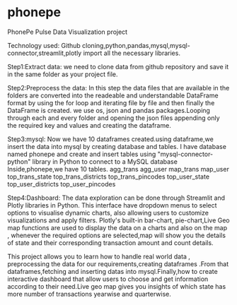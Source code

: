 # phonepe
PhonePe Pulse Data Visualization project

Technology used:
Github cloning,python,pandas,mysql,mysql-connector,streamlit,plotly
import all the necessary libraries.

Step1:Extract data:
        we need to clone data from github repository and save it in the same folder as your project file.

Step2:Preprocess the data:
        In this step the data files that are available in the folders are converted into the readeable and understandable DataFrame format by using the for loop and iterating file by file and then finally the DataFrame is created. we use os, json and pandas packages.Looping through each and every folder and opening the json files appending only the required key and values and creating the dataframe.

Step3:mysql:
        Now we have 10 dataframes created.using dataframe,we insert the data into mysql by creating database and tables.
        I have database named phonepe and create and insert tables
        using "mysql-connector-python" library in Python to connect to a MySQL database 
        Inside,phonepe,we have 10 tables.
                    agg_trans
                    agg_user
                    map_trans
                    map_user
                    top_trans_state
                    top_trans_districts
                    top_trans_pincodes
                    top_user_state
                    top_user_districts
                    top_user_pincodes

Step4:Dashboard:
The data exploration can be done through Streamlit and Plotly libraries in Python. This interface have dropdown menus to select options to visualise dynamic charts, also allowing users to customize visualizations and apply filters. Plotly's built-in bar-chart, pie-chart,Live Geo map functions are used to display the data on a charts and also on the map ,
whenever the required options are selected,map will show you the details of state and their corresponding transaction amount and count details.

This project allows you to learn how to handle real world data , preprocessing the data for our requirements,creating dataframes .From that dataframes,fetching and inserting datas into mysql.Finally,how to create interactive dashboard that allow users to choose and get information according to their need.Live geo map gives you insights of which state has more number of  transactions yearwise and quarterwise.







